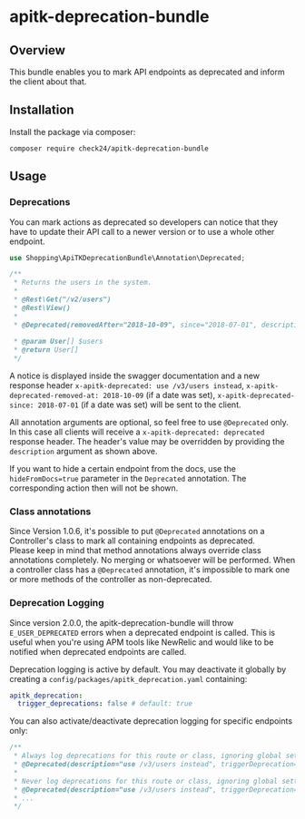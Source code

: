 # apitk-deprecation-bundle

## Overview
This bundle enables you to mark API endpoints as deprecated and inform the client about that.

## Installation
Install the package via composer:
```shell script
composer require check24/apitk-deprecation-bundle
```

## Usage
### Deprecations
You can mark actions as deprecated so developers can notice that they have to update their 
API call to a newer version or to use a whole other endpoint.
```php
use Shopping\ApiTKDeprecationBundle\Annotation\Deprecated;

/**
 * Returns the users in the system.
 *
 * @Rest\Get("/v2/users")
 * @Rest\View()
 *
 * @Deprecated(removedAfter="2018-10-09", since="2018-07-01", description="use /v3/users instead")
 
 * @param User[] $users
 * @return User[]
 */
 ```
 A notice is displayed inside the swagger documentation and a new response header
 `x-apitk-deprecated: use /v3/users instead`,
 `x-apitk-deprecated-removed-at: 2018-10-09` (if a date was set),
 `x-apitk-deprecated-since: 2018-07-01` (if a date was set)
 will be sent to the client.

All annotation arguments are optional, so feel free to use `@Deprecated` only. In this case
all clients will receive a `x-apitk-deprecated: deprecated` response header. The header's 
value may be overridden by providing the `description` argument as shown above.

If you want to hide a certain endpoint from the docs, use the `hideFromDocs=true` parameter in
the `Deprecated` annotation. The corresponding action then will not be shown.

### Class annotations
Since Version 1.0.6, it's possible to put `@Deprecated` annotations on a Controller's class to mark all containing endpoints as deprecated.   
Please keep in mind that method annotations always override class annotations completely. No merging or whatsoever will be performed.
When a controller class has a `@Deprecated` annotation, it's impossible to  mark one or more methods of the controller as non-deprecated.

### Deprecation Logging
Since version 2.0.0, the apitk-deprecation-bundle will throw `E_USER_DEPRECATED` errors when a deprecated endpoint is called.
This is useful when you're using APM tools like NewRelic and would like to be notified when deprecated endpoints are called.

Deprecation logging is active by default. You may deactivate it globally by creating
a `config/packages/apitk_deprecation.yaml` containing:

```yaml
apitk_deprecation:
  trigger_deprecations: false # default: true
```

You can also activate/deactivate deprecation logging for specific endpoints only:
```php
/**
 * Always log deprecations for this route or class, ignoring global settings:
 * @Deprecated(description="use /v3/users instead", triggerDeprecation=true)
 * 
 * Never log deprecations for this route or class, ignoring global settings:
 * @Deprecated(description="use /v3/users instead", triggerDeprecation=false)
 * ...
 */
 ```

  
